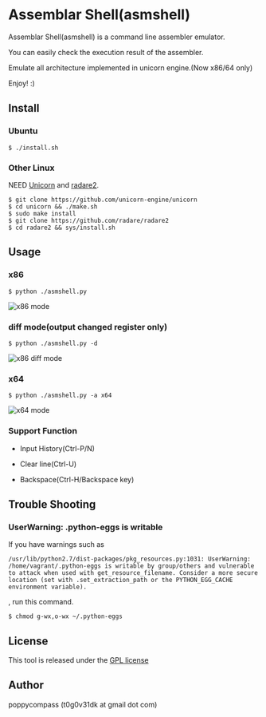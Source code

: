 Assemblar Shell(asmshell)
==============

Assemblar Shell(asmshell) is a command line assembler emulator. 

You can easily check the execution result of the assembler.

Emulate all architecture implemented in unicorn engine.(Now x86/64 only)


Enjoy! :)

## Install

### Ubuntu
	$ ./install.sh

### Other Linux
NEED [Unicorn](https://github.com/unicorn-engine/unicorn) and [radare2](https://github.com/radare/radare2).

	$ git clone https://github.com/unicorn-engine/unicorn
	$ cd unicorn && ./make.sh
	$ sudo make install
	$ git clone https://github.com/radare/radare2
	$ cd radare2 && sys/install.sh

## Usage

### x86
	$ python ./asmshell.py
![x86 mode](https://github.com/poppycompass/asmshell/blob/master/images/x86.jpg)


### diff mode(output changed register only)
	$ python ./asmshell.py -d
![x86 diff mode](https://github.com/poppycompass/asmshell/blob/master/images/diff.jpg)

### x64
	$ python ./asmshell.py -a x64
![x64 mode](https://github.com/poppycompass/asmshell/blob/master/images/x64.jpg)

### Support Function

- Input History(Ctrl-P/N)

- Clear line(Ctrl-U)

- Backspace(Ctrl-H/Backspace key)

## Trouble Shooting

### UserWarning: .python-eggs is writable
If you have warnings such as 
```
/usr/lib/python2.7/dist-packages/pkg_resources.py:1031: UserWarning: /home/vagrant/.python-eggs is writable by group/others and vulnerable to attack when used with get_resource_filename. Consider a more secure location (set with .set_extraction_path or the PYTHON_EGG_CACHE environment variable).
```
, run this command.
```
$ chmod g-wx,o-wx ~/.python-eggs
```

## License

This tool is released under the [GPL license](COPYING)


## Author

poppycompass (t0g0v31dk at gmail dot com)
